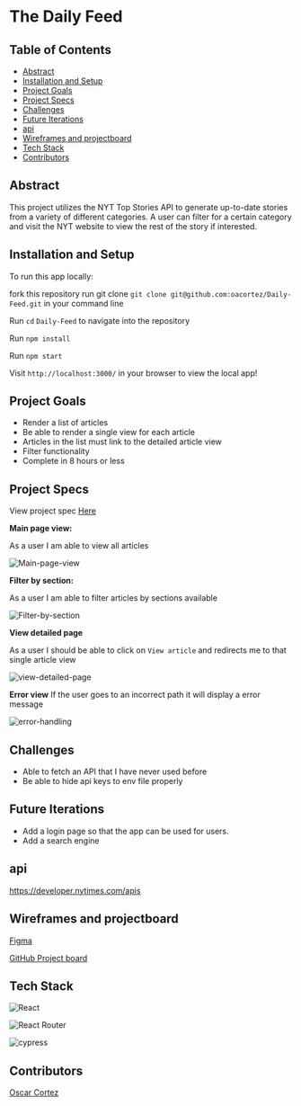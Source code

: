 # The Daily Feed


## Table of Contents   

- [Abstract](#abstract)
- [Installation and Setup](#installation-and-setup)
- [Project Goals](#project-goals)
- [Project Specs](#project-specs)
- [Challenges](#challenges)
- [Future Iterations](#future-iterations)
- [api](#api)
- [Wireframes and projectboard](#wireframes-and-projectboard)
- [Tech Stack](#tech-stack)
- [Contributors](#contributors)

## Abstract

This project utilizes the NYT Top Stories API to generate up-to-date stories from a variety of different categories. A user can filter for a certain category and visit the NYT website to view the rest of the story if interested.

## Installation and Setup
To run this app locally:

fork this repository
run git clone `git clone git@github.com:oacortez/Daily-Feed.git` in your command line

Run `cd` `Daily-Feed` to navigate into the repository

Run `npm install`

Run `npm start`

Visit `http://localhost:3000/` in your browser to view the local app!

## Project Goals

- Render a list of articles
- Be able to render a single view for each article
- Articles in the list must link to the detailed article view
- Filter functionality
- Complete in 8 hours or less


## Project Specs

View project spec [Here](https://mod4.turing.edu/projects/take_home/)

**Main page view:**

As a user I am able to view all articles

![Main-page-view](<img width="1437" alt="Screen Shot 2022-04-25 at 3 54 37 PM" src="https://user-images.githubusercontent.com/61717746/165181731-f8a199c4-490f-44ea-89ba-b56f4dbc6d09.png">)

**Filter by section:**

As a user I am able to filter articles by sections available

![Filter-by-section](https://media.giphy.com/media/3q14xy4OYSZWcFHl2z/giphy.gif)

**View detailed page**

As a user I should be able to click on `View article` and redirects me to that single article view

![view-detailed-page](https://media.giphy.com/media/snw4TWqiWlqWXn1eRC/giphy.gif)

**Error view** 
If the user goes to an incorrect path it will display a error message

![error-handling](https://media.giphy.com/media/0Bc93ED0hc2NdZMSUv/giphy.gif)


## Challenges

- Able to fetch an API that I have never used before
- Be able to hide api keys to env file properly

## Future Iterations

- Add a login page so that the app can be used for users.
- Add a search engine

## api
https://developer.nytimes.com/apis

## Wireframes and projectboard
[Figma](https://www.figma.com/file/Nb7QEsfMd7tVPiYzcpqLyw/Daily?node-id=0%3A1)

[GitHub Project board](https://github.com/oacortez/Daily-Feed/projects/1)


## Tech Stack

![React](https://img.shields.io/badge/react-%2320232a.svg?style=for-the-badge&logo=react&logoColor=%2361DAFB)

![React Router](https://img.shields.io/badge/React_Router-CA4245?style=for-the-badge&logo=react-router&logoColor=white)

![cypress](https://img.shields.io/badge/-cypress-%23E5E5E5?style=for-the-badge&logo=cypress&logoColor=058a5e)

## Contributors

[Oscar Cortez](https://github.com/oacortez)
